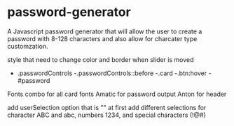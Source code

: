 # password-generator

A Javascript password generator that will allow the user to create a password with 8-128 characters and also allow for charcater type customzation.

style that need to change color and border when slider is moved

- .passwordControls
  -.passwordControls::before
  -.card
  -.btn:hover
  -#password

Fonts
combo for all card fonts
Amatic for password output
Anton for header

add userSelection option that is "" at first
add different selections for character ABC and abc, numbers 1234, and special characters (!@#)
